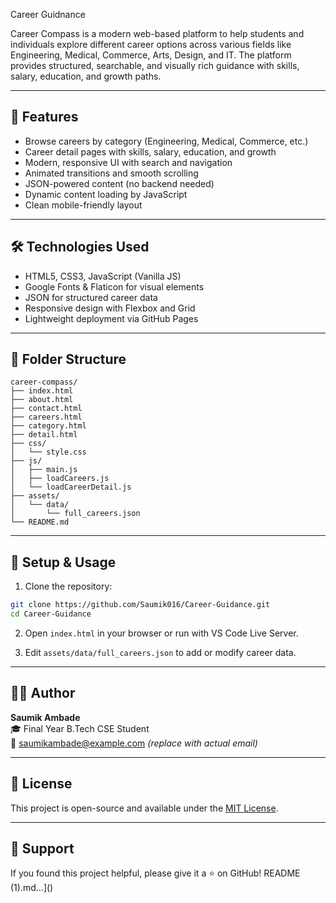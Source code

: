 Career Guidnance

Career Compass is a modern web-based platform to help students and individuals explore different career options across various fields like Engineering, Medical, Commerce, Arts, Design, and IT. The platform provides structured, searchable, and visually rich guidance with skills, salary, education, and growth paths.

---

## 📌 Features

- Browse careers by category (Engineering, Medical, Commerce, etc.)
- Career detail pages with skills, salary, education, and growth
- Modern, responsive UI with search and navigation
- Animated transitions and smooth scrolling
- JSON-powered content (no backend needed)
- Dynamic content loading by JavaScript
- Clean mobile-friendly layout

---

## 🛠 Technologies Used

- HTML5, CSS3, JavaScript (Vanilla JS)
- Google Fonts & Flaticon for visual elements
- JSON for structured career data
- Responsive design with Flexbox and Grid
- Lightweight deployment via GitHub Pages

---

## 📁 Folder Structure

```
career-compass/
├── index.html
├── about.html
├── contact.html
├── careers.html
├── category.html
├── detail.html
├── css/
│   └── style.css
├── js/
│   ├── main.js
│   ├── loadCareers.js
│   └── loadCareerDetail.js
├── assets/
│   └── data/
│       └── full_careers.json
└── README.md
```

---

## 🔧 Setup & Usage

1. Clone the repository:
```bash
git clone https://github.com/Saumik016/Career-Guidance.git
cd Career-Guidance
```

2. Open `index.html` in your browser or run with VS Code Live Server.

3. Edit `assets/data/full_careers.json` to add or modify career data.

---

## 👨‍💻 Author

**Saumik Ambade**  
🎓 Final Year B.Tech CSE Student  
📧 saumikambade@example.com *(replace with actual email)*

---

## 📜 License

This project is open-source and available under the [MIT License](LICENSE).

---

## 🌟 Support

If you found this project helpful, please give it a ⭐ on GitHub!
 README (1).md…]()

